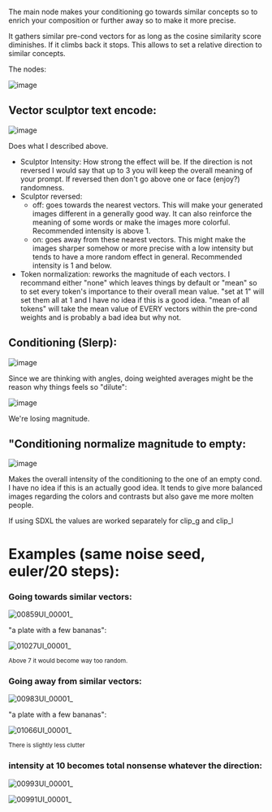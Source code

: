 The main node makes your conditioning go towards similar concepts so to enrich your composition or further away so to make it more precise.

It gathers similar pre-cond vectors for as long as the cosine similarity score diminishes. If it climbs back it stops. This allows to set a relative direction to similar concepts.

The nodes:

![image](https://github.com/Extraltodeus/Vector_Sculptor_ComfyUI/assets/15731540/8939ce9e-a131-4e17-9e51-12c101b214af)

## Vector sculptor text encode:

![image](https://github.com/Extraltodeus/Vector_Sculptor_ComfyUI/assets/15731540/06c556f0-537b-4acb-84bf-e0d702c085d0)

Does what I described above.

- Sculptor Intensity: How strong the effect will be. If the direction is not reversed I would say that up to 3 you will keep the overall meaning of your prompt. If reversed then don't go above one or face (enjoy?) randomness.
- Sculptor reversed:
  - off: goes towards the nearest vectors. This will make your generated images different in a generally good way. It can also reinforce the meaning of some words or make the images more colorful. Recommended intensity is above 1.
  - on: goes away from these nearest vectors. This might make the images sharper somehow or more precise with a low intensity but tends to have a more random effect in general. Recommended intensity is 1 and below.
- Token normalization: reworks the magnitude of each vectors. I recommand either "none" which leaves things by default or "mean" so to set every token's importance to their overall mean value. "set at 1" will set them all at 1 and I have no idea if this is a good idea. "mean of all tokens" will take the mean value of EVERY vectors within the pre-cond weights and is probably a bad idea but why not.

## Conditioning (Slerp):

![image](https://github.com/Extraltodeus/Vector_Sculptor_ComfyUI/assets/15731540/36830dc8-47bc-4cd5-abd9-dc9b799fa70f)

Since we are thinking with angles, doing weighted averages might be the reason why things feels so "dilute":

![image](https://github.com/Extraltodeus/Vector_Sculptor_ComfyUI/assets/15731540/89a6d968-717c-492e-a9b1-b360e54d1504)

We're losing magnitude.

## "Conditioning normalize magnitude to empty:

![image](https://github.com/Extraltodeus/Vector_Sculptor_ComfyUI/assets/15731540/57b9bbc4-7581-4fd8-bce3-b1c0d342a42b)

Makes the overall intensity of the conditioning to the one of an empty cond. I have no idea if this is an actually good idea. It tends to give more balanced images regarding the colors and contrasts but also gave me more molten people.

If using SDXL the values are worked separately for clip_g and clip_l


# Examples (same noise seed, euler/20 steps):

### Going towards similar vectors:

![00859UI_00001_](https://github.com/Extraltodeus/Vector_Sculptor_ComfyUI/assets/15731540/c2fb0adf-0fcb-4cab-9162-fb8a5859173b)

"a plate with a few bananas":

![01027UI_00001_](https://github.com/Extraltodeus/Vector_Sculptor_ComfyUI/assets/15731540/13c845e3-cf48-48b7-81b8-f478a8099407)

<sub>Above 7 it would become way too random.</sub>

### Going away from similar vectors:


![00983UI_00001_](https://github.com/Extraltodeus/Vector_Sculptor_ComfyUI/assets/15731540/31bdd670-705d-4c82-a65e-0ca0619e8438)

"a plate with a few bananas":

![01066UI_00001_](https://github.com/Extraltodeus/Vector_Sculptor_ComfyUI/assets/15731540/cd731651-c802-46c4-b5a6-eae9c9a2879b)

<sub>There is slightly less clutter</sub>


### intensity at 10 becomes total nonsense whatever the direction:


![00993UI_00001_](https://github.com/Extraltodeus/Vector_Sculptor_ComfyUI/assets/15731540/f54315f8-08d9-49a2-bfa7-9fc967697434)

![00991UI_00001_](https://github.com/Extraltodeus/Vector_Sculptor_ComfyUI/assets/15731540/514d9fa4-032b-4f5a-b5b8-8d0f812d9391)

